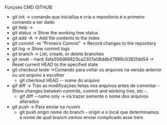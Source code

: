 Funçoes CMD GITHUB:

- git init -> comando que inicializa e cria o repositorio é o primeiro comando a ser dado
- git help ->
- git status -> Show the working tree status
- git add -A -> Add file contents to the index
- git commit -m "Primeiro Commit" ->  Record changes to the repository
- git log -> Show commit logs
- git branch -> List, create, or delete branches
- git reset --hard 3afa558d68823ca2307a08ddb47999c6392fdd54 -> Reset current HEAD to the specified state
- git checkout teste ->Comando para voltar os arquivos na versão anterior ou um arquivo a escolher
    * git checkout HEAD -- nome do arquivo
- gif diff -> Trás as modificações feitas nos arquivos antes de commitar - Show changes between commits, commit and working tree, etc -.
    * gif diff --name only -> irá trazer somente o nome dos arquivos alterados
- git push -> Para enviar na nuvem
    * git push origin nome do branch - origin e o local que determinamos e nome de qual branch iremos enviar
complicado esse trem
 